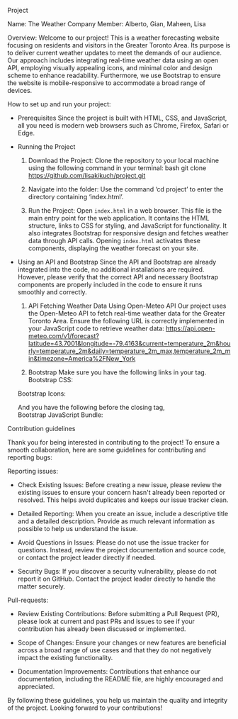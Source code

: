 Project

Name: The Weather Company 
Member: Alberto, Gian, Maheen, Lisa 

Overview: 
Welcome to our project! This is a weather forecasting website focusing on residents and visitors in the Greater Toronto Area. 
Its purpose is to deliver current weather updates to meet the demands of our audience. 
Our approach includes integrating real-time weather data using an open API, employing visually appealing icons, 
and minimal color and design scheme to enhance readability. 
Furthermore, we use Bootstrap to ensure the website is mobile-responsive to accommodate a broad range of devices. 

How to set up and run your project:  
- Prerequisites
  Since the project is built with HTML, CSS, and JavaScript, all you need is modern web browsers such as Chrome, Firefox, Safari or Edge. 

- Running the Project
  1. Download the Project: Clone the repository to your local machine using the following command in your terminal: 
  bash 
  git clone https://github.com/lisakikuch/project.git 
  
  2. Navigate into the folder: Use the command ‘cd project’ to enter the directory containing ‘index.html’. 
  
  3. Run the Project: Open `index.html` in a web browser.
  This file is the main entry point for the web application.
  It contains the HTML structure, links to CSS for styling, and JavaScript for functionality.
  It also integrates Bootstrap for responsive design and fetches weather data through API calls. Opening `index.html` activates these components,
  displaying the weather forecast on your site. 

- Using an API and Bootstrap
  Since the API and Bootstrap are already integrated into the code, no additional installations are required.
  However, please verify that the correct API and necessary Bootstrap components are properly included in the code to ensure it runs smoothly and correctly. 

  1. API
  Fetching Weather Data Using Open-Meteo API 
  Our project uses the Open-Meteo API to fetch real-time weather data for the Greater Toronto Area.
  Ensure the following URL is correctly implemented in your JavaScript code to retrieve weather data:
  https://api.open-meteo.com/v1/forecast?latitude=43.7001&longitude=-79.4163&current=temperature_2m&hourly=temperature_2m&daily=temperature_2m_max,temperature_2m_min&timezone=America%2FNew_York 

  2. Bootstrap 
  Make sure you have the following links in your <head> tag. 
  Bootstrap CSS: 
  <link href="https://cdn.jsdelivr.net/npm/bootstrap@5.3.3/dist/css/bootstrap.min.css" rel="stylesheet" integrity="sha384-QWTKZyjpPEjISv5WaRU9OFeRpok6YctnYmDr5pNlyT2bRjXh0JMhjY6hW+ALEwIH" crossorigin="anonymous"> 
  
  Bootstrap Icons: 
  <link href="https://cdn.jsdelivr.net/npm/bootstrap-icons@1.8.1/font/bootstrap-icons.css" rel="stylesheet"> 
  
  And you have the following before the closing </body> tag,  
  Bootstrap JavaScript Bundle: 
  <script src="https://cdn.jsdelivr.net/npm/bootstrap@5.3.3/dist/js/bootstrap.bundle.min.js" integrity="sha384-YvpcrYf0tY3lHB60NNkmXc5s9fDVZLESaAA55NDzOxhy9GkcIdslK1eN7N6jIeHz" crossorigin="anonymous"></script> 



 

Contribution guidelines

Thank you for being interested in contributing to the project! To ensure a smooth collaboration, here are some guidelines for contributing and reporting bugs: 

Reporting issues:
- Check Existing Issues: Before creating a new issue, please review the existing issues to ensure your concern hasn't already been reported or resolved.
  This helps avoid duplicates and keeps our issue tracker clean. 

- Detailed Reporting: When you create an issue, include a descriptive title and a detailed description.
  Provide as much relevant information as possible to help us understand the issue. 

- Avoid Questions in Issues: Please do not use the issue tracker for questions.
  Instead, review the project documentation and source code, or contact the project leader directly if needed. 

- Security Bugs: If you discover a security vulnerability, please do not report it on GitHub. Contact the project leader directly to handle the matter securely. 

Pull-requests:
- Review Existing Contributions: Before submitting a Pull Request (PR),
  please look at current and past PRs and issues to see if your contribution has already been discussed or implemented. 

- Scope of Changes: Ensure your changes or new features are beneficial across a broad range of use cases and that they do not negatively impact the existing functionality. 

- Documentation Improvements: Contributions that enhance our documentation, including the README file, are highly encouraged and appreciated. 

By following these guidelines, you help us maintain the quality and integrity of the project. Looking forward to your contributions! 
